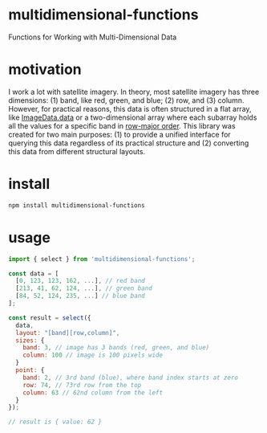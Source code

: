 # multidimensional-functions
Functions for Working with Multi-Dimensional Data

# motivation
I work a lot with satellite imagery.  In theory, most satellite imagery has three dimensions: (1) band, like red, green, and blue; (2) row, and (3) column.  However, for practical reasons, this data is often structured in a flat array, like [ImageData.data](https://developer.mozilla.org/en-US/docs/Web/API/ImageData/data) or a two-dimensional array where each subarray holds all the values for a specific band in [row-major order](https://en.wikipedia.org/wiki/Row-_and_column-major_order).  This library was created for two main purposes: (1) to provide a unified interface for querying this data regardless of its practical structure and (2) converting this data from different structural layouts.

# install
```bash
npm install multidimensional-functions
```

# usage
```javascript
import { select } from 'multidimensional-functions';

const data = [
  [0, 123, 123, 162, ...], // red band
  [213, 41, 62, 124, ...], // green band
  [84, 52, 124, 235, ...] // blue band
];

const result = select({
  data,
  layout: "[band][row,column]",
  sizes: {
    band: 3, // image has 3 bands (red, green, and blue)
    column: 100 // image is 100 pixels wide
  }
  point: {
    band: 2, // 3rd band (blue), where band index starts at zero
    row: 74, // 73rd row from the top
    column: 63 // 62nd column from the left
  }
});

// result is { value: 62 }